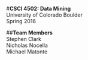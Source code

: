 #**CSCI 4502: Data Mining**  
University of Colorado Boulder  
Spring 2016  

##**Team Members**  
Stephen Clark  
Nicholas Nocella  
Michael Matonte  
